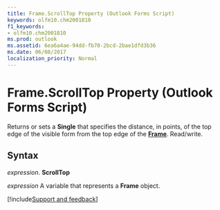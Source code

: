 ```yaml
---
title: Frame.ScrollTop Property (Outlook Forms Script)
keywords: olfm10.chm2001810
f1_keywords:
- olfm10.chm2001810
ms.prod: outlook
ms.assetid: 6ea6a4ae-94dd-fb70-2bcd-2bae1dfd3b36
ms.date: 06/08/2017
localization_priority: Normal
---
```



# Frame.ScrollTop Property (Outlook Forms Script)

Returns or sets a  **Single** that specifies the distance, in points, of the top edge of the visible form from the top edge of the **[Frame](Outlook.frame.md)**. Read/write.


## Syntax

_expression_. **ScrollTop**

_expression_ A variable that represents a  **Frame** object.

[!include[Support and feedback](~/includes/feedback-boilerplate.md)]
